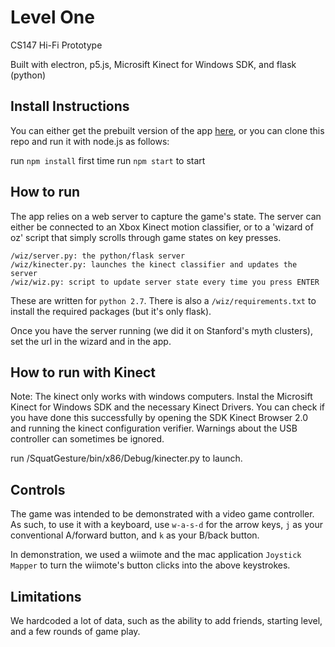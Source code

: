 # Level One

CS147 Hi-Fi Prototype

Built with electron, p5.js, Microsift Kinect for Windows SDK, and flask (python)

## Install Instructions
You can either get the prebuilt version of the app [here](web.stanford.edu/~shoarora/cs147),
or you can clone this repo and run it with node.js as follows:

run `npm install` first time
run `npm start` to start

## How to run
The app relies on a web server to capture the game's state.  The server can either be connected to an Xbox Kinect motion classifier, or to a 'wizard of oz' script that simply scrolls through game states on key presses.  

```
/wiz/server.py: the python/flask server
/wiz/kinecter.py: launches the kinect classifier and updates the server
/wiz/wiz.py: script to update server state every time you press ENTER
```

These are written for `python 2.7`.  There is also a `/wiz/requirements.txt` to install the required packages (but it's only flask).

Once you have the server running (we did it on Stanford's myth clusters), set the url in the wizard and in the app.  

## How to run with Kinect
Note: The kinect only works with windows computers.
Instal the Microsift Kinect for Windows SDK and the necessary Kinect Drivers. You can check if you have done this successfully by opening the SDK Kinect Browser 2.0 and running the kinect configuration verifier. Warnings about the USB controller can sometimes be ignored.

run /SquatGesture/bin/x86/Debug/kinecter.py to launch.

## Controls
The game was intended to be demonstrated with a video game controller.  As such, to use it with a keyboard, use `w-a-s-d` for the arrow keys, `j` as your conventional A/forward button, and `k` as your B/back button.

In demonstration, we used a wiimote and the mac application `Joystick Mapper` to turn the wiimote's button clicks into the above keystrokes.  


## Limitations
We hardcoded a lot of data, such as the ability to add friends, starting level, and a few rounds of game play.
